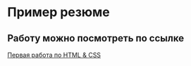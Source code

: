 # Пример резюме
## Работу можно посмотреть по ссылке
[Первая работа по HTML & CSS](https://anastasiaafanasova.github.io/my_resume_for_html_css/)
